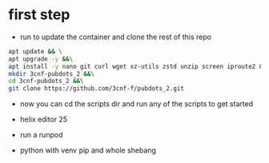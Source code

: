 # first step

* run to update the container and clone the rest of this repo


```bash
apt update && \
apt upgrade -y &&\
apt install -y nano git curl wget xz-utils zstd unzip screen iproute2 &&\
mkdir 3cnf-pubdots_2 &&\
cd 3cnf-pubdots_2 &&\
git clone https://github.com/3cnf-f/pubdots_2.git
```
* now you can cd the scripts dir and run any of the scripts to get started

* helix editor 25
* run a runpod
* python with venv pip and whole shebang

